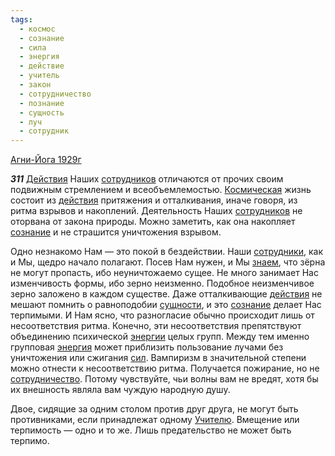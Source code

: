 ```yaml
---
tags:
  - космос
  - сознание
  - сила
  - энергия
  - действие
  - учитель
  - закон
  - сотрудничество
  - познание
  - сущность
  - луч
  - сотрудник
---
```


[Агни-Йога 1929г](https://127.0.0.1:4002/agni/1929)

___311___
[Действия](../../../tags/#действие) Наших [сотрудников](../../../tags/#сотрудник) отличаются от прочих своим подвижным стремлением и всеобъемлемостью. [Космическая](../../../tags/#космос) жизнь состоит из [действия](../../../tags/#действие) притяжения и отталкивания, иначе говоря, из ритма взрывов и накоплений. Деятельность Наших [сотрудников](../../../tags/#сотрудник) не оторвана от закона природы. Можно заметить, как она накопляет [сознание](../../../tags/#сознание) и не страшится уничтожения взрывом.   

Одно незнакомо Нам — это покой в бездействии. Наши [сотрудники](../../../tags/#сотрудник), как и Мы, щедро начало полагают. Посев Нам нужен, и Мы [знаем](../../../tags/#познание), что зёрна не могут пропасть, ибо неуничтожаемо сущее. Не много занимает Нас изменчивость формы, ибо зерно неизменно. Подобное неизменчивое зерно заложено в каждом существе. Даже отталкивающие [действия](../../../tags/#действие) не мешают помнить о равноподобии [сущности](../../../tags/#сущность), и это [сознание](../../../tags/#сознание) делает Нас терпимыми. И Нам ясно, что разногласие обычно происходит лишь от несоответствия ритма. Конечно, эти несоответствия препятствуют объединению психической [энергии](../../../tags/#[энергия](../../../tags/#энергия)) целых групп. Между тем именно групповая [энергия](../../../tags/#энергия) может приблизить пользование лучами без уничтожения или сжигания [сил](../../../tags/#сила). Вампиризм в значительной степени можно отнести к несоответствию ритма. Получается пожирание, но не [сотрудничество](../../../tags/#сотрудничество). Потому чувствуйте, чьи волны вам не вредят, хотя бы их внешность являла вам чуждую народную душу.   

Двое, сидящие за одним столом против друг друга, не могут быть противниками, если принадлежат одному [Учителю](../../../tags/#учитель). Вмещение или терпимость — одно и то же. Лишь предательство не может быть терпимо.
